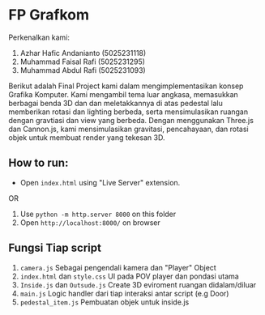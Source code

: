 # FP Grafkom

Perkenalkan kami:

1. Azhar Hafic Andanianto (5025231118)
2. Muhammad Faisal Rafi (5025231295)
3. Muhammad Abdul Rafi (5025231093)

Berikut adalah Final Project kami dalam mengimplementasikan konsep Grafika Komputer. Kami mengambil tema luar angkasa, memasukkan berbagai benda 3D dan dan meletakkannya di atas pedestal lalu memberikan rotasi dan lighting berbeda, serta mensimulasikan ruangan dengan gravtiasi dan view yang berbeda. Dengan menggunakan Three.js dan Cannon.js, kami mensimulasikan gravitasi, pencahayaan, dan rotasi objek untuk membuat render yang tekesan 3D.


## How to run:

- Open `index.html` using "Live Server" extension.

OR

1. Use ``python -m http.server 8000`` on this folder
2. Open `http://localhost:8000/` on browser


## Fungsi Tiap script

1. `camera.js` Sebagai pengendali kamera dan "Player" Object
2. `index.html` dan `style.css` UI pada POV player dan pondasi utama
3. `Inside.js` dan `Outsude.js` Create 3D eviroment ruangan didalam/diluar
4. `main.js` Logic handler dari tiap interaksi antar script (e.g Door)
5. `pedestal_item.js` Pembuatan objek untuk inside.js
